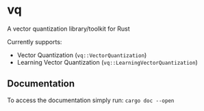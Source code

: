 # vq
A vector quantization library/toolkit for Rust

Currently supports:
- Vector Quantization (```vq::VectorQuantization```)
- Learning Vector Quantization (```vq::LearningVectorQuantization```)

## Documentation
To access the documentation simply run:
```cargo doc --open```
